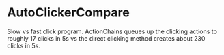 # AutoClickerCompare
Slow vs fast click program. ActionChains queues up the clicking actions to roughly 17 clicks in 5s vs the direct clicking method creates about 230 clicks in 5s. 
